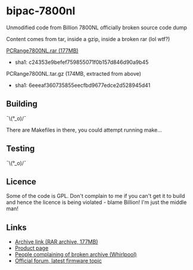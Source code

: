 bipac-7800nl
============

Unmodified code from Billion 7800NL officially broken source code dump

Content comes from tar, inside a gzip, inside a broken rar (lol wtf?)

[PCRange7800NL.rar (177MB)](http://au.billion.com/downloads/firmware/wireless/PCRange7800NL.rar)

* sha1: c24353e9befef759855071f0b157d846d90a9b45

PCRange7800NL.tar.gz (174MB, extracted from above)

* sha1: 6eeeaf360735855eecfbd9677edce2d528945d41

Building
---------------

¯\\(°_o)/¯

There are Makefiles in there, you could attempt running make...

Testing
---------------

¯\\(°_o)/¯

Licence
---------------

Some of the code is GPL. Don't complain to me if you can't get it to build and hence the licence is being violated - blame Billion! I'm just the middle man!

Links
---------------

* [Archive link (RAR archive, 177MB)](http://au.billion.com/downloads/firmware/wireless/PCRange7800NL.rar)
* [Product page](http://au.billion.com/products/wireless/bipac7800nl.html)
* [People complaining of broken archive (Whirlpool)](http://forums.whirlpool.net.au/archive/1582384)
* [Official forum, latest firmware topic](http://au.billion.com/forums/index.php?showtopic=12411)
